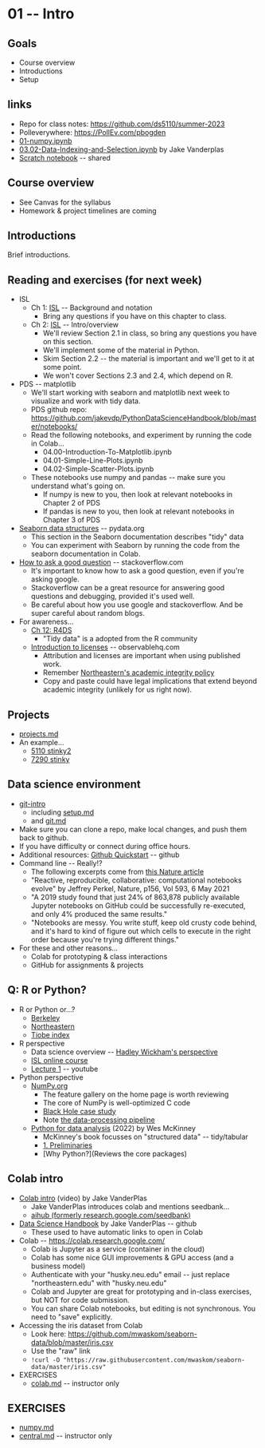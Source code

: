 
# 01 -- Intro

## Goals

* Course overview
* Introductions
* Setup

## links

* Repo for class notes: https://github.com/ds5110/summer-2023
* Polleverywhere: https://PollEv.com/pbogden
* [01-numpy.ipynb](https://colab.research.google.com/drive/1QJeh2ELgp5eqwHCYQ0VeyNXXI1KYGUKv)
* [03.02-Data-Indexing-and-Selection.ipynb](https://drive.google.com/file/d/1y0ieAm2_1g3SWHS5cLAmWC5ulZYXxW5z) by Jake Vanderplas
* [Scratch notebook](https://colab.research.google.com/drive/1H4sj-XdST_PqBXQTrkutsamSFrOs2wNG) -- shared

## Course overview

* See Canvas for the syllabus
* Homework & project timelines are coming

## Introductions

Brief introductions.

## Reading and exercises (for next week)

* ISL
  * Ch 1: [ISL](https://www.statlearning.com/) -- Background and notation
    * Bring any questions if you have on this chapter to class.
  * Ch 2: [ISL](https://www.statlearning.com/) -- Intro/overview
    * We'll review Section 2.1 in class, so bring any questions you have on this section.
    * We'll implement some of the material in Python.
    * Skim Section 2.2 -- the material is important and we'll get to it at some point.
    * We won't cover Sections 2.3 and 2.4, which depend on R.
* PDS -- matplotlib
  * We'll start working with seaborn and matplotlib next week to visualize and work with tidy data.
  * PDS github repo: https://github.com/jakevdp/PythonDataScienceHandbook/blob/master/notebooks/
  * Read the following notebooks, and experiment by running the code in Colab...
    * 04.00-Introduction-To-Matplotlib.ipynb
    * 04.01-Simple-Line-Plots.ipynb
    * 04.02-Simple-Scatter-Plots.ipynb
  * These notebooks use numpy and pandas -- make sure you understand what's going on.
    * If numpy is new to you, then look at relevant notebooks in Chapter 2 of PDS
    * If pandas is new to you, then look at relevant notebooks in Chapter 3 of PDS
* [Seaborn data structures](https://seaborn.pydata.org/tutorial/data_structure.html) -- pydata.org
  * This section in the Seaborn documentation describes "tidy" data
  * You can experiment with Seaborn by running the code from the seaborn documentation in Colab.
* [How to ask a good question](https://stackoverflow.com/help/how-to-ask) -- stackoverflow.com
  * It's important to know how to ask a good question, even if you're asking google.
  * Stackoverflow can be a great resource for answering good questions and debugging, provided it's used well.
  * Be careful about how you use google and stackoverflow. And be super careful about random blogs.
* For awareness...
  * [Ch 12: R4DS](https://r4ds.had.co.nz/tidy-data.html)
    * "Tidy data" is a adopted from the R community
  * [Introduction to licenses](https://observablehq.com/@observablehq/licenses) -- observablehq.com
    * Attribution and licenses are important when using published work.
    * Remember [Northeastern's academic integrity policy](https://osccr.sites.northeastern.edu/academic-integrity-policy/)
    * Copy and paste could have legal implications that extend beyond academic integrity (unlikely for us right now).

## Projects

* [projects.md](projects.md)
* An example...
  * [5110 stinky2](https://ds5110.github.io/stinky2/)
  * [7290 stinky](https://cs7290.github.io/stinky/)

## Data science environment

* [git-intro](https://github.com/ds5110/git-intro)
  * including [setup.md](https://github.com/ds5110/git-intro/blob/main/setup.md)
  * and [git.md](https://github.com/ds5110/git-intro/blob/main/git.md)
* Make sure you can clone a repo, make local changes, and push them back to github.
* If you have difficulty or connect during office hours.
* Additional resources: [Github Quickstart](https://docs.github.com/en/get-started/quickstart) -- github
* Command line -- Really!?
  * The following excerpts come from [this Nature article](../resources/nature_observable.pdf)
  * "Reactive, reproducible, collaborative: computational notebooks evolve" by Jeffrey Perkel, Nature, p156, Vol 593, 6 May 2021
  * "A 2019 study found that just 24% of 863,878 publicly available Jupyter notebooks on GitHub could be successfully re-executed, and only 4% produced the same results."
  * "Notebooks are messy. You write stuff, keep old crusty code behind, and it's hard to kind of figure out which cells to execute in the right order because you're trying different things."
* For these and other reasons...
  * Colab for prototyping & class interactions
  * GitHub for assignments & projects

## Q: R or Python?

* R or Python or...?
  * [Berkeley](https://bootcamp.berkeley.edu/blog/most-in-demand-programming-languages/)
  * [Northeastern](https://www.northeastern.edu/graduate/blog/most-popular-programming-languages/)
  * [Tiobe index](https://www.tiobe.com/tiobe-index/)
* R perspective
  * Data science overview -- [Hadley Wickham's perspective](https://r4ds.had.co.nz/explore-intro.html)
  * [ISL online course](https://www.statlearning.com/online-course)
  * [Lecture 1](https://youtu.be/5N9V07EIfIg) -- youtube
* Python perspective
  * [NumPy.org](https://numpy.org/)
    * The feature gallery on the home page is worth reviewing
    * The core of NumPy is well-optimized C code
    * [Black Hole case study](https://numpy.org/case-studies/blackhole-image/)
    * Note [the data-processing pipeline](https://numpy.org/case-studies/blackhole-image/#the-challenges)
  * [Python for data analysis](https://wesmckinney.com/) (2022) by Wes McKinney
    * McKinney's book focusses on "structured data" -- tidy/tabular
    * [1. Preliminaries](https://wesmckinney.com/book/preliminaries.html)
    * [Why Python?](Reviews the core packages)

## Colab intro

* [Colab intro](https://youtu.be/inN8seMm7UI) (video) by Jake VanderPlas
  * Jake VanderPlas introduces colab and mentions seedbank...
  * [aihub (formerly research.google.com/seedbank)](https://aihub.cloud.google.com/s?category=notebook)
* [Data Science Handbook](https://github.com/jakevdp/PythonDataScienceHandbook) by Jake VanderPlas -- github
  * These used to have automatic links to open in Colab
* Colab -- https://colab.research.google.com/
  * Colab is Jupyter as a service (container in the cloud)
  * Colab has some nice GUI improvements & GPU access (and a business model)
  * Authenticate with your "husky.neu.edu" email -- just replace "northeastern.edu" with "husky.neu.edu"
  * Colab and Jupyter are great for prototyping and in-class exercises, but NOT for code submission.
  * You can share Colab notebooks, but editing is not synchronous.  You need to "save" explicitly.
* Accessing the iris dataset from Colab
  * Look here: https://github.com/mwaskom/seaborn-data/blob/master/iris.csv
  * Use the "raw" link
  * `!curl -O "https://raw.githubusercontent.com/mwaskom/seaborn-data/master/iris.csv"`
* EXERCISES
  * [colab.md](colab.md) -- instructor only

## EXERCISES

* [numpy.md](numpy.md)
* [central.md](central.md) -- instructor only
